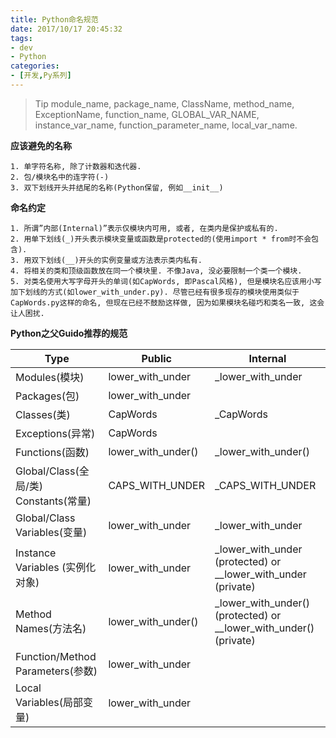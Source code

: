 ```yaml
---
title: Python命名规范
date: 2017/10/17 20:45:32
tags: 
- dev
- Python
categories:
- [开发,Py系列]
---
```

> Tip
> module_name, package_name, ClassName, method_name, ExceptionName, function_name, GLOBAL_VAR_NAME, instance_var_name, function_parameter_name, local_var_name.

**应该避免的名称**

    1. 单字符名称, 除了计数器和迭代器.
    2. 包/模块名中的连字符(-)
    3. 双下划线开头并结尾的名称(Python保留, 例如__init__)

<!--more-->

**命名约定**

    1. 所谓”内部(Internal)”表示仅模块内可用, 或者, 在类内是保护或私有的.
    2. 用单下划线(_)开头表示模块变量或函数是protected的(使用import * from时不会包含).
    3. 用双下划线(__)开头的实例变量或方法表示类内私有.
    4. 将相关的类和顶级函数放在同一个模块里. 不像Java, 没必要限制一个类一个模块.
    5. 对类名使用大写字母开头的单词(如CapWords, 即Pascal风格), 但是模块名应该用小写加下划线的方式(如lower_with_under.py). 尽管已经有很多现存的模块使用类似于CapWords.py这样的命名, 但现在已经不鼓励这样做, 因为如果模块名碰巧和类名一致, 这会让人困扰.

**Python之父Guido推荐的规范**

| Type                                   | Public             | Internal                                 |
| -------------------------------------- | ------------------ | ---------------------------------------- |
| Modules(模块)                            | lower_with_under   | _lower_with_under                        |
| Packages(包)                            | lower_with_under   |                                          |
| Classes(类)                             | CapWords           | _CapWords                                |
| Exceptions(异常)                         | CapWords           |                                          |
| Functions(函数)                          | lower_with_under() | _lower_with_under()                      |
| Global/Class(全局/类)  Constants(常量)      | CAPS_WITH_UNDER    | _CAPS_WITH_UNDER                         |
| Global/Class        Variables(变量)      | lower_with_under   | _lower_with_under                        |
| Instance Variables             (实例化对象) | lower_with_under   | _lower_with_under (protected) or __lower_with_under (private) |
| Method Names(方法名)                      | lower_with_under() | _lower_with_under() (protected) or __lower_with_under() (private) |
| Function/Method Parameters(参数)         | lower_with_under   |                                          |
| Local Variables(局部变量)                  | lower_with_under   |                                          |
